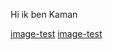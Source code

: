 Hi ik ben Kaman


[image-test](https://github.com/[username]/[reponame]/blob/[branch]/image.jpg?raw=true)
[image-test](https://github.com/kaman-codes/techgrounds-kaman/blob/main/00_includes/screenshot-s3.png)

